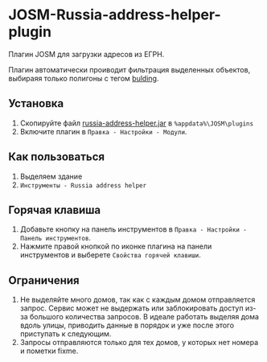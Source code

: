 # JOSM-Russia-address-helper-plugin
Плагин JOSM для загрузки адресов из ЕГРН.

Плагин автоматически проиводит фильтрация выделенных объектов, выбираяя только полигоны с тегом [bulding](https://wiki.openstreetmap.org/wiki/RU:Key:building).

## Установка

1. Скопируйте файл [russia-address-helper.jar](https://github.com/De-Luxis/JOSM-Russia-address-helper-plugin/releases/latest/download/russia-address-helper.jar) в `%appdata%\JOSM\plugins`
2. Включите плагин в `Правка - Настройки - Модули`. 

## Как пользоваться

1. Выделяем здание
2. `Инструменты - Russia address helper`

## Горячая клавиша

1. Добавьте кнопку на панель инструментов в  `Правка - Настройки - Панель инструментов`. 
2. Нажмите правой кнопкой по иконке плагина на панели инструментов и выберете `Свойства горячей клавиши`.

## Ограничения

1. Не выделяйте много домов, так как с каждым домом отправляется запрос. Сервис может не выдержать или заблокировать доступ из-за большого количества запросов. В идеале работать выделяя дома вдоль улицы, приводить данные в порядок и уже после этого приступать к следующим. 
2. Запросы отправляются только для тех домов, у которых нет номера и пометки fixme.
